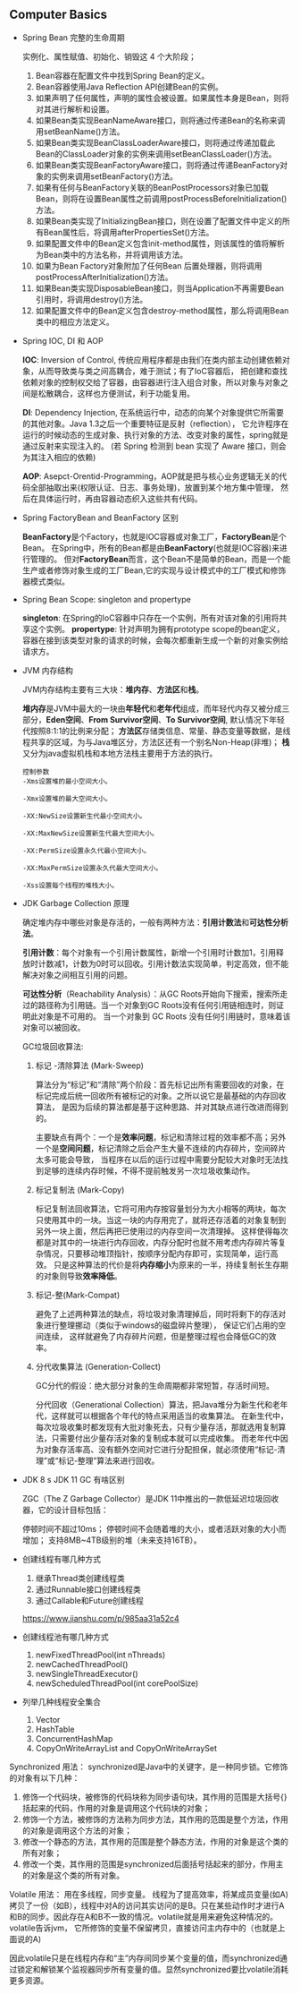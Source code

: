 ## Computer Basics


- Spring Bean 完整的生命周期

  实例化、属性赋值、初始化、销毁这 4 个大阶段；

  
    1. Bean容器在配置文件中找到Spring Bean的定义。
    2. Bean容器使用Java Reflection API创建Bean的实例。
    3. 如果声明了任何属性，声明的属性会被设置。如果属性本身是Bean，则将对其进行解析和设置。
    4. 如果Bean类实现BeanNameAware接口，则将通过传递Bean的名称来调用setBeanName()方法。
    5. 如果Bean类实现BeanClassLoaderAware接口，则将通过传递加载此Bean的ClassLoader对象的实例来调用setBeanClassLoader()方法。
    6. 如果Bean类实现BeanFactoryAware接口，则将通过传递BeanFactory对象的实例来调用setBeanFactory()方法。
    7. 如果有任何与BeanFactory关联的BeanPostProcessors对象已加载Bean，则将在设置Bean属性之前调用postProcessBeforeInitialization()方法。
    8. 如果Bean类实现了InitializingBean接口，则在设置了配置文件中定义的所有Bean属性后，将调用afterPropertiesSet()方法。
    9. 如果配置文件中的Bean定义包含init-method属性，则该属性的值将解析为Bean类中的方法名称，并将调用该方法。
    10. 如果为Bean Factory对象附加了任何Bean 后置处理器，则将调用postProcessAfterInitialization()方法。
    11. 如果Bean类实现DisposableBean接口，则当Application不再需要Bean引用时，将调用destroy()方法。
    12. 如果配置文件中的Bean定义包含destroy-method属性，那么将调用Bean类中的相应方法定义。


- Spring IOC, DI 和 AOP
  
  **IOC**: Inversion of Control, 传统应用程序都是由我们在类内部主动创建依赖对象，从而导致类与类之间高耦合，难于测试；有了IoC容器后，
  把创建和查找依赖对象的控制权交给了容器，由容器进行注入组合对象，所以对象与对象之间是松散耦合，这样也方便测试，利于功能复用。
  
  **DI**: Dependency Injection, 在系统运行中，动态的向某个对象提供它所需要的其他对象。Java 1.3之后一个重要特征是反射（reflection），
  它允许程序在运行的时候动态的生成对象、执行对象的方法、改变对象的属性，spring就是通过反射来实现注入的。
  (若 Spring 检测到 bean 实现了 Aware 接口，则会为其注入相应的依赖)
  
  **AOP**: Asepct-Orentid-Programming，AOP就是把与核心业务逻辑无关的代码全部抽取出来(权限认证、日志、事务处理)，放置到某个地方集中管理，
  然后在具体运行时，再由容器动态织入这些共有代码。
  

- Spring FactoryBean and BeanFactory 区别
  
  **BeanFactory**是个Factory，也就是IOC容器或对象工厂，**FactoryBean**是个Bean。
  在Spring中，所有的Bean都是由**BeanFactory**(也就是IOC容器)来进行管理的。
  但对**FactoryBean**而言，这个Bean不是简单的Bean，而是一个能生产或者修饰对象生成的工厂Bean,它的实现与设计模式中的工厂模式和修饰器模式类似。
  
  
- Spring Bean Scope: singleton and propertype
  
  **singleton**: 在Spring的IoC容器中只存在一个实例，所有对该对象的引用将共享这个实例。
  **propertype**: 针对声明为拥有prototype scope的bean定义，容器在接到该类型对象的请求的时候，会每次都重新生成一个新的对象实例给请求方。
  

- JVM 内存结构
  
  JVM内存结构主要有三大块：**堆内存**、**方法区**和**栈**。
  
  **堆内存**是JVM中最大的一块由**年轻代**和**老年代**组成，而年轻代内存又被分成三部分，**Eden空间**、**From Survivor空间**、**To Survivor空间**,
  默认情况下年轻代按照8:1:1的比例来分配；
  **方法区**存储类信息、常量、静态变量等数据，是线程共享的区域，为与Java堆区分，方法区还有一个别名Non-Heap(非堆)；
  **栈**又分为java虚拟机栈和本地方法栈主要用于方法的执行。
  
  ```
  控制参数
  -Xms设置堆的最小空间大小。
  
  -Xmx设置堆的最大空间大小。
  
  -XX:NewSize设置新生代最小空间大小。

  -XX:MaxNewSize设置新生代最大空间大小。

  -XX:PermSize设置永久代最小空间大小。

  -XX:MaxPermSize设置永久代最大空间大小。

  -Xss设置每个线程的堆栈大小。
  ```

- JDK Garbage Collection 原理


  确定堆内存中哪些对象是存活的，一般有两种方法：**引用计数法**和**可达性分析法**。
  
  **引用计数**：每个对象有一个引用计数属性，新增一个引用时计数加1，引用释放时计数减1，计数为0时可以回收。引用计数法实现简单，判定高效，但不能解决对象之间相互引用的问题。
  
  **可达性分析**（Reachability Analysis）：从GC Roots开始向下搜索，搜索所走过的路径称为引用链。当一个对象到GC Roots没有任何引用链相连时，则证明此对象是不可用的。
  当一个对象到 GC Roots 没有任何引用链时，意味着该对象可以被回收。


  GC垃圾回收算法:

  1. 标记 -清除算法 (Mark-Sweep)
     
     算法分为“标记”和“清除”两个阶段：首先标记出所有需要回收的对象，在标记完成后统一回收所有被标记的对象。之所以说它是最基础的内存回收算法，
     是因为后续的算法都是基于这种思路、并对其缺点进行改进而得到的。
     
     主要缺点有两个：一个是**效率问题**，标记和清除过程的效率都不高；另外一个是**空间问题**，标记清除之后会产生大量不连续的内存碎片，空间碎片太多可能会导致，
     当程序在以后的运行过程中需要分配较大对象时无法找到足够的连续内存时候，不得不提前触发另一次垃圾收集动作。


  2. 标记复制法 (Mark-Copy)
   
     标记复制法回收算法，它将可用内存按容量划分为大小相等的两块，每次只使用其中的一块。当这一块的内存用完了，就将还存活着的对象复制到另外一块上面，然后再把已使用过的内存空间一次清理掉。 
     这样使得每次都是对其中的一块进行内存回收，内存分配时也就不用考虑内存碎片等复杂情况，只要移动堆顶指针，按顺序分配内存即可，实现简单，运行高效。
     只是这种算法的代价是将**内存缩小**为原来的一半，持续复制长生存期的对象则导致**效率降低**。


  3. 标记-整(Mark-Compat)
     
     避免了上述两种算法的缺点，将垃圾对象清理掉后，同时将剩下的存活对象进行整理挪动（类似于windows的磁盘碎片整理）， 保证它们占用的空间连续，
     这样就避免了内存碎片问题，但是整理过程也会降低GC的效率。

     
  4. 分代收集算法 (Generation-Collect)

     GC分代的假设：绝大部分对象的生命周期都非常短暂，存活时间短。

     分代回收（Generational Collection）算法，把Java堆分为新生代和老年代，这样就可以根据各个年代的特点采用适当的收集算法。
     在新生代中，每次垃圾收集时都发现有大批对象死去，只有少量存活，那就选用复制算法，只需要付出少量存活对象的复制成本就可以完成收集。
     而老年代中因为对象存活率高、没有额外空间对它进行分配担保，就必须使用“标记-清理”或“标记-整理”算法来进行回收。

- JDK 8 s JDK 11 GC 有啥区别

   ZGC（The Z Garbage Collector）是JDK 11中推出的一款低延迟垃圾回收器，它的设计目标包括： 
  
  停顿时间不超过10ms； 
  停顿时间不会随着堆的大小，或者活跃对象的大小而增加； 
  支持8MB~4TB级别的堆（未来支持16TB）。
  

- 创建线程有哪几种方式

  1. 继承Thread类创建线程类
  2. 通过Runnable接口创建线程类
  3. 通过Callable和Future创建线程

  https://www.jianshu.com/p/985aa31a52c4

  
- 创建线程池有哪几种方式

  1. newFixedThreadPool(int nThreads)
  2. newCachedThreadPool()
  3. newSingleThreadExecutor()
  4. newScheduledThreadPool(int corePoolSize)

  
- 列举几种线程安全集合

  1. Vector
  2. HashTable
  3. ConcurrentHashMap
  4. CopyOnWriteArrayList and CopyOnWriteArraySet


Synchronized 用法：
synchronized是Java中的关键字，是一种同步锁。它修饰的对象有以下几种：
1. 修饰一个代码块，被修饰的代码块称为同步语句块，其作用的范围是大括号{}括起来的代码，作用的对象是调用这个代码块的对象；
2. 修饰一个方法，被修饰的方法称为同步方法，其作用的范围是整个方法，作用的对象是调用这个方法的对象；
3. 修改一个静态的方法，其作用的范围是整个静态方法，作用的对象是这个类的所有对象；
4. 修改一个类，其作用的范围是synchronized后面括号括起来的部分，作用主的对象是这个类的所有对象。


Volatile 用法：
用在多线程，同步变量。 线程为了提高效率，将某成员变量(如A)拷贝了一份（如B），线程中对A的访问其实访问的是B。只在某些动作时才进行A和B的同步。因此存在A和B不一致的情况。volatile就是用来避免这种情况的。volatile告诉jvm， 它所修饰的变量不保留拷贝，直接访问主内存中的（也就是上面说的A)


因此volatile只是在线程内存和“主”内存间同步某个变量的值，而synchronized通过锁定和解锁某个监视器同步所有变量的值。显然synchronized要比volatile消耗更多资源。





